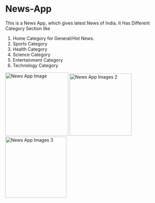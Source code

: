 # News-App
This is a News App, which gives latest News of India,
It Has Different Category Section like

1. Home Category for General/Hot News.
2. Sports Category
3. Health Category
4. Science Category
5. Entertainment Category
6. Technology Category


<img width="198" alt="News App Image" src="https://user-images.githubusercontent.com/91664763/172113391-2b5e7a6c-90bc-4b42-abf6-77cc8970c94e.png">
<img width="195" alt="News App Images 2" src="https://user-images.githubusercontent.com/91664763/172114319-86e9afd4-9b66-466a-b10a-68b9c0c6a8d8.png">
<img width="192" alt="News App Images 3" src="https://user-images.githubusercontent.com/91664763/172114324-73b8d61c-4d62-4a32-9d56-9dc40e6903fa.png">

